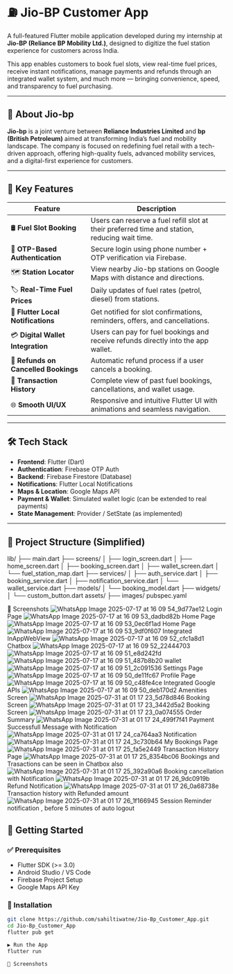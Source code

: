 # ⛽ Jio-BP Customer App

A full-featured Flutter mobile application developed during my internship at **Jio-BP (Reliance BP Mobility Ltd.)**, designed to digitize the fuel station experience for customers across India.

This app enables customers to book fuel slots, view real-time fuel prices, receive instant notifications, manage payments and refunds through an integrated wallet system, and much more — bringing convenience, speed, and transparency to fuel purchasing.

---

## 🏢 About Jio-bp

**Jio-bp** is a joint venture between **Reliance Industries Limited** and **bp (British Petroleum)** aimed at transforming India’s fuel and mobility landscape. The company is focused on redefining fuel retail with a tech-driven approach, offering high-quality fuels, advanced mobility services, and a digital-first experience for customers.

---

## 🌟 Key Features

| Feature | Description |
|--------|-------------|
| 🛢️ **Fuel Slot Booking** | Users can reserve a fuel refill slot at their preferred time and station, reducing wait time. |
| 🔐 **OTP-Based Authentication** | Secure login using phone number + OTP verification via Firebase. |
| 🗺️ **Station Locator** | View nearby Jio-bp stations on Google Maps with distance and directions. |
| 🏷️ **Real-Time Fuel Prices** | Daily updates of fuel rates (petrol, diesel) from stations. |
| 🔔 **Flutter Local Notifications** | Get notified for slot confirmations, reminders, offers, and cancellations. |
| 💳 **Digital Wallet Integration** | Users can pay for fuel bookings and receive refunds directly into the app wallet. |
| 💸 **Refunds on Cancelled Bookings** | Automatic refund process if a user cancels a booking. |
| 📜 **Transaction History** | Complete view of past fuel bookings, cancellations, and wallet usage. |
| 🌐 **Smooth UI/UX** | Responsive and intuitive Flutter UI with animations and seamless navigation. |

---

## 🛠️ Tech Stack

- **Frontend**: Flutter (Dart)
- **Authentication**: Firebase OTP Auth
- **Backend**: Firebase Firestore (Database)
- **Notifications**: Flutter Local Notifications
- **Maps & Location**: Google Maps API
- **Payment & Wallet**: Simulated wallet logic (can be extended to real payments)
- **State Management**: Provider / SetState (as implemented)

---

## 📂 Project Structure (Simplified)

lib/
├── main.dart
├── screens/
│ ├── login_screen.dart
│ ├── home_screen.dart
│ ├── booking_screen.dart
│ ├── wallet_screen.dart
│ └── fuel_station_map.dart
├── services/
│ ├── auth_service.dart
│ ├── booking_service.dart
│ ├── notification_service.dart
│ └── wallet_service.dart
├── models/
│ └── booking_model.dart
├── widgets/
│ └── custom_button.dart
assets/
├── images/
pubspec.yaml


📸 Screenshots
![WhatsApp Image 2025-07-17 at 16 09 54_9d77ae12](https://github.com/user-attachments/assets/f8fe0592-7681-4ef0-90b1-332bf86defd3) Login Page
![WhatsApp Image 2025-07-17 at 16 09 53_dadbd82b](https://github.com/user-attachments/assets/5e2bc01c-9117-448c-9a6c-423dc9331488) Home Page
![WhatsApp Image 2025-07-17 at 16 09 53_0ec6f1ad](https://github.com/user-attachments/assets/55a3b4d2-8ff9-488a-a317-41d7fcd51070) Home Page
![WhatsApp Image 2025-07-17 at 16 09 53_9df0f607](https://github.com/user-attachments/assets/77302e7f-ef4a-46e6-865d-30876a56d586) Integrated InAppWebView
![WhatsApp Image 2025-07-17 at 16 09 52_cfc1a8d1](https://github.com/user-attachments/assets/78e5656c-5992-486f-8337-a88fecee15c7) Chatbox 
![WhatsApp Image 2025-07-17 at 16 09 52_22444703](https://github.com/user-attachments/assets/21d25d94-fd17-4f30-a0a5-5bf7730d0927)
![WhatsApp Image 2025-07-17 at 16 09 51_e8d242fd](https://github.com/user-attachments/assets/171db6bd-52c4-4838-b7db-fbbef17dcae2)
![WhatsApp Image 2025-07-17 at 16 09 51_487b8b20](https://github.com/user-attachments/assets/a44b6cf3-bc61-4a68-90c5-23c2a206342f) wallet
![WhatsApp Image 2025-07-17 at 16 09 51_2c091536](https://github.com/user-attachments/assets/713f1b0f-db38-4ff9-aa83-9f990b156a40) Settings Page
![WhatsApp Image 2025-07-17 at 16 09 50_de11fc67](https://github.com/user-attachments/assets/e590d1d7-afcb-46c6-8e91-31dc1d1f014f)  Profile Page
![WhatsApp Image 2025-07-17 at 16 09 50_c48fe4ce](https://github.com/user-attachments/assets/4a181599-7e50-4116-9ce4-de64b4d48b6d) Integrated Google APIs
![WhatsApp Image 2025-07-17 at 16 09 50_deb170d2](https://github.com/user-attachments/assets/43e144f0-a732-412f-ba9b-30fa2cdd632f) Amenities Screen
![WhatsApp Image 2025-07-31 at 01 17 23_5d78d846](https://github.com/user-attachments/assets/c4188c4e-25d4-44c2-96b5-6f5804a6e851) Booking Screen
![WhatsApp Image 2025-07-31 at 01 17 23_3442d5a2](https://github.com/user-attachments/assets/cdce2c7c-0ae2-4c8b-aef7-37af07b7e681) Booking Screen
![WhatsApp Image 2025-07-31 at 01 17 23_0a074555](https://github.com/user-attachments/assets/fa015f89-92a3-4590-a643-52607598c8d6) Order Summary
![WhatsApp Image 2025-07-31 at 01 17 24_499f7f41](https://github.com/user-attachments/assets/c3db98e2-6823-40f1-9602-4dd475ffee89) Payment Successfull Message with Notification
![WhatsApp Image 2025-07-31 at 01 17 24_ca764aa3](https://github.com/user-attachments/assets/f6fbb2be-4114-4fe3-9f9f-c17ca65645dd) Notification
![WhatsApp Image 2025-07-31 at 01 17 24_3c730b64](https://github.com/user-attachments/assets/ae9b350b-5a17-46e5-81e2-7db3a8b5aba6) My Bookings Page
![WhatsApp Image 2025-07-31 at 01 17 25_fa5e2449](https://github.com/user-attachments/assets/c7ef0f23-d12a-49ce-bed1-283f9d1607f8) Transaction History Page
![WhatsApp Image 2025-07-31 at 01 17 25_8354bc06](https://github.com/user-attachments/assets/6e5da95f-2d25-4db7-b85b-dd841878e0bc) Bookings and Trasactions can be seen in Chatbox also
![WhatsApp Image 2025-07-31 at 01 17 25_392a90a6](https://github.com/user-attachments/assets/11cff668-930e-47a0-9cc2-e520ffbac586) Booking cancellation with Notification
![WhatsApp Image 2025-07-31 at 01 17 26_9dc0919b](https://github.com/user-attachments/assets/73e206c2-218e-4d7a-9ad9-eb9c889aeff6) Refund Notification
![WhatsApp Image 2025-07-31 at 01 17 26_0a68738e](https://github.com/user-attachments/assets/bf6f5636-501b-4e44-ad2e-123b9649615e) Transaction history with Refunded amount
![WhatsApp Image 2025-07-31 at 01 17 26_1f166945](https://github.com/user-attachments/assets/b3e1cfb3-2e02-4432-9b77-38666f95bb89) Session Reminder notification , before 5 minutes of auto logout



## 🚀 Getting Started

### ✅ Prerequisites

- Flutter SDK (>= 3.0)
- Android Studio / VS Code
- Firebase Project Setup
- Google Maps API Key

### 🧪 Installation

```bash
git clone https://github.com/sahiltiwatne/Jio-Bp_Customer_App.git
cd Jio-Bp_Customer_App
flutter pub get

▶️ Run the App
flutter run

📸 Screenshots




